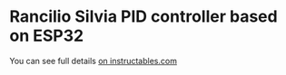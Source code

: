 # Rancilio Silvia PID controller based on ESP32

You can see full details [on instructables.com](https://www.instructables.com/PID-Controlled-Thermostat-Using-ESP32-Applied-to-a/)
